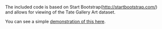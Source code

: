 The included code is based on Start Bootstrap(http://startbootstrap.com/) and allows for viewing of the Tate Gallery Art dataset.

You can see a simple [demonstration of this here](https://rawgit.com/liamca/azure-search-tate-art-gallery/master/Demo/index.html).

